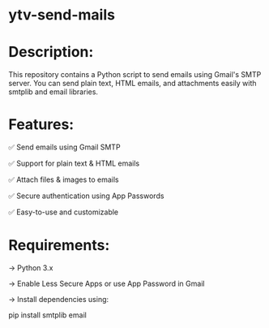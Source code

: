 # ytv-send-mails

# Description:
This repository contains a Python script to send emails using Gmail's SMTP server. You can send plain text, HTML emails, and attachments easily with smtplib and email libraries.

# Features:
✅ Send emails using Gmail SMTP

✅ Support for plain text & HTML emails

✅ Attach files & images to emails

✅ Secure authentication using App Passwords

✅ Easy-to-use and customizable

# Requirements:
-> Python 3.x

-> Enable Less Secure Apps or use App Password in Gmail

-> Install dependencies using:

  pip install smtplib email
